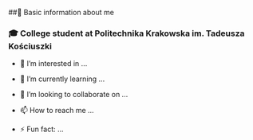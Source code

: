 ##👋 Basic information about me

### 🎓 College student at Politechnika Krakowska im. Tadeusza Kościuszki


- 👀 I’m interested in ...
- 🌱 I’m currently learning ...
- 💞️ I’m looking to collaborate on ...
- 📫 How to reach me ...

- ⚡ Fun fact: ...

<!---
szymonpawlowski/szymonpawlowski is a ✨ special ✨ repository because its `README.md` (this file) appears on your GitHub profile.
You can click the Preview link to take a look at your changes.
--->
